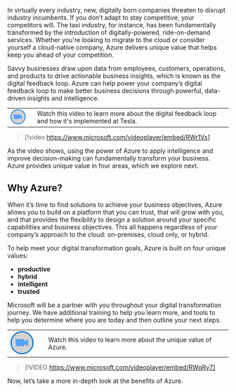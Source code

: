 In virtually every industry, new, digitally born companies threaten to disrupt industry incumbents. If you don’t adapt to stay competitive, your competitors will. The taxi industry, for instance, has been fundamentally transformed by the introduction of digitally-powered, ride-on-demand services. Whether you're looking to migrate to the cloud or consider yourself a cloud-native company, Azure delivers unique value that helps keep you ahead of your competition. 

Savvy businesses draw upon data from employees, customers, operations, and products to drive actionable business insights, which is known as the digital feedback loop. Azure can help power your company’s digital feedback loop to make better business decisions through powerful, data-driven insights and intelligence.

|  |  |
| ------------ | -------------| 
|![Icon indicating play video](../media/video-icon.png)|Watch this video to learn more about the digital feedback loop and how it's implemented at Tesla.|
>[!video https://www.microsoft.com/videoplayer/embed/RWr1Vs]

As the video shows, using the power of Azure to apply intelligence and improve decision-making can fundamentally transform your business. Azure provides unique value in four areas, which we explore next.

## Why Azure?

When it’s time to find solutions to achieve your business objectives, Azure allows you to build on a platform that you can trust, that will grow with you, and that provides the flexibility to design a solution around your specific capabilities and business objectives. This all happens regardless of your company’s approach to the cloud: on-premises, cloud only, or hybrid.

To help meet your digital transformation goals, Azure is built on four unique values:
* **productive**
* **hybrid**
* **intelligent**
* **trusted**

Microsoft will be a partner with you throughout your digital transformation journey. We have additional training to help you learn more, and tools to help you determine where you are today and then outline your next steps.

|  |  |
| ------------ | -------------| 
|![Icon indicating play video](../media/video-icon.png)|Watch this video to learn more about the unique value of Azure.|
>[!VIDEO https://www.microsoft.com/videoplayer/embed/RWqRy7]

Now, let’s take a more in-depth look at the benefits of Azure.
